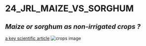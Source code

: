 # 24_JRL_MAIZE_VS_SORGHUM
## *Maize or sorghum as non-irrigated crops ?*
[a key scientific article](https://www.sciencedirect.com/science/article/abs/pii/B9780123737397500071)
![crops image](https://as1.ftcdn.net/v2/jpg/02/59/89/26/1000_F_259892605_ie0qt5Q6GMIkRfiV9QGYlf6z5Gz44Ndc.jpg)
